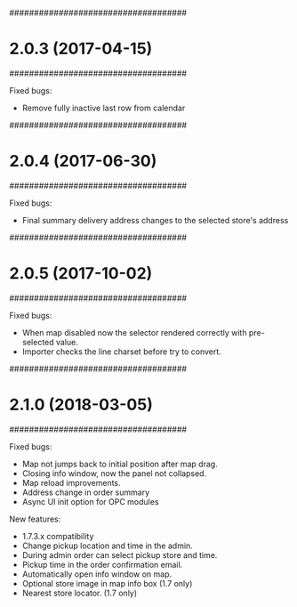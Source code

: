 ####################################
# 2.0.3 (2017-04-15)
####################################

Fixed bugs:

- Remove fully inactive last row from calendar


####################################
# 2.0.4 (2017-06-30)
####################################

Fixed bugs:

- Final summary delivery address changes to the selected store's address


####################################
# 2.0.5 (2017-10-02)
####################################

Fixed bugs:

- When map disabled now the selector rendered correctly with pre-selected value.
- Importer checks the line charset before try to convert.


####################################
# 2.1.0 (2018-03-05)
####################################

Fixed bugs:

- Map not jumps back to initial position after map drag.
- Closing info window, now the panel not collapsed.
- Map reload improvements.
- Address change in order summary
- Async UI init option for OPC modules

New features:

- 1.7.3.x compatibility
- Change pickup location and time in the admin.
- During admin order can select pickup store and time.
- Pickup time in the order confirmation email.
- Automatically open info window on map.
- Optional store image in map info box (1.7 only)
- Nearest store locator. (1.7 only)